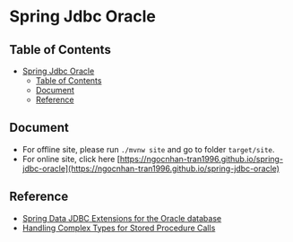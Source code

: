 # Spring Jdbc Oracle

## Table of Contents

<!-- TOC -->
* [Spring Jdbc Oracle](#spring-jdbc-oracle)
  * [Table of Contents](#table-of-contents)
  * [Document](#document)
  * [Reference](#reference)
<!-- TOC -->

## Document

- For offline site, please run `./mvnw site` and go to folder `target/site`.
- For online site, click here [https://ngocnhan-tran1996.github.io/spring-jdbc-oracle](https://ngocnhan-tran1996.github.io/spring-jdbc-oracle)

## Reference

- [Spring Data JDBC Extensions for the Oracle database](https://github.com/spring-attic/spring-data-jdbc-ext)
- [Handling Complex Types for Stored Procedure Calls](https://docs.spring.io/spring-framework/reference/data-access/jdbc/parameter-handling.html#jdbc-complex-types)